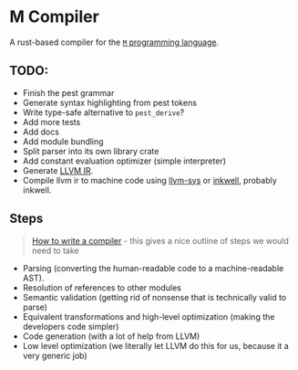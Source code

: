 # M Compiler

A rust-based compiler for the [`M` programming language](https://github.com/Bangboom030518/M-Specification).

## TODO:

- Finish the pest grammar
- Generate syntax highlighting from pest tokens
- Write type-safe alternative to `pest_derive`?
- Add more tests
- Add docs
- Add module bundling
- Split parser into its own library crate
- Add constant evaluation optimizer (simple interpreter)
- Generate [LLVM IR](https://llvm.org/docs/LangRef.html).
- Compile llvm ir to machine code using [llvm-sys](https://crates.io/crates/llvm-sys) or [inkwell](https://crates.io/crates/inkwell), probably inkwell.

## Steps

> [How to write a compiler](https://softwareengineering.stackexchange.com/questions/165543/how-to-write-a-very-basic-compiler) - this gives a nice outline of steps we would need to take

- Parsing (converting the human-readable code to a machine-readable AST).
- Resolution of references to other modules
- Semantic validation (getting rid of nonsense that is technically valid to parse)
- Equivalent transformations and high-level optimization (making the developers code simpler)
- Code generation (with a lot of help from LLVM)
- Low level optimization (we literally let LLVM do this for us, because it a very generic job)
